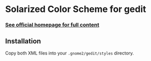 Solarized Color Scheme for gedit
================================

### [See official homepage for full content](http://ethanschoonover.com/solarized)

Installation
------------

Copy both XML files into your `.gnome2/gedit/styles` directory.
